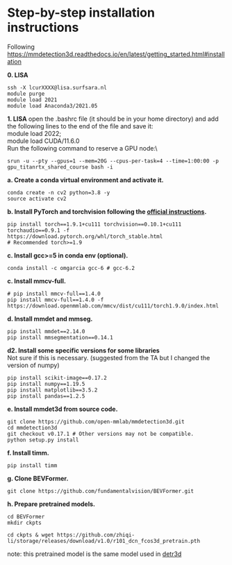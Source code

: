 # Step-by-step installation instructions

Following https://mmdetection3d.readthedocs.io/en/latest/getting_started.html#installation

**0. LISA**
```shell
ssh -X lcurXXXX@lisa.surfsara.nl
module purge
module load 2021
module load Anaconda3/2021.05
```
**1. LISA**
open the .bashrc file (it should be in your home directory) and add the following lines to the end of the file and save it:\
module load 2022; \
module load CUDA/11.6.0 \
Run the following command to reserve a GPU node:\
```shell
srun -u --pty --gpus=1 --mem=20G --cpus-per-task=4 --time=1:00:00 -p gpu_titanrtx_shared_course bash -i
```

**a. Create a conda virtual environment and activate it.**
```shell
conda create -n cv2 python=3.8 -y
source activate cv2
```

**b. Install PyTorch and torchvision following the [official instructions](https://pytorch.org/).**
```shell
pip install torch==1.9.1+cu111 torchvision==0.10.1+cu111 torchaudio==0.9.1 -f https://download.pytorch.org/whl/torch_stable.html
# Recommended torch>=1.9

```

**c. Install gcc>=5 in conda env (optional).**
```shell
conda install -c omgarcia gcc-6 # gcc-6.2
```

**c. Install mmcv-full.**
```shell
# pip install mmcv-full==1.4.0
pip install mmcv-full==1.4.0 -f https://download.openmmlab.com/mmcv/dist/cu111/torch1.9.0/index.html
```

**d. Install mmdet and mmseg.**
```shell
pip install mmdet==2.14.0
pip install mmsegmentation==0.14.1
```

**d2. Install some specific versions for some libraries**\
Not sure if this is necessary. (suggested from the TA but I changed the version of numpy)
```shell
pip install scikit-image==0.17.2
pip install numpy==1.19.5
pip install matplotlib==3.5.2
pip install pandas==1.2.5
```

**e. Install mmdet3d from source code.**
```shell
git clone https://github.com/open-mmlab/mmdetection3d.git
cd mmdetection3d
git checkout v0.17.1 # Other versions may not be compatible.
python setup.py install
```

**f. Install timm.**
```shell
pip install timm
```


**g. Clone BEVFormer.**
```
git clone https://github.com/fundamentalvision/BEVFormer.git
```

**h. Prepare pretrained models.**
```shell
cd BEVFormer
mkdir ckpts

cd ckpts & wget https://github.com/zhiqi-li/storage/releases/download/v1.0/r101_dcn_fcos3d_pretrain.pth
```

note: this pretrained model is the same model used in [detr3d](https://github.com/WangYueFt/detr3d)